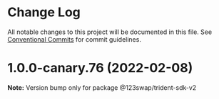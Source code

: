 # Change Log

All notable changes to this project will be documented in this file.
See [Conventional Commits](https://conventionalcommits.org) for commit guidelines.

# 1.0.0-canary.76 (2022-02-08)

**Note:** Version bump only for package @123swap/trident-sdk-v2
